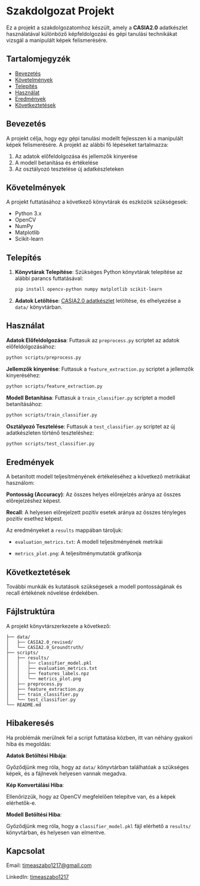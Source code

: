 # Szakdolgozat Projekt

Ez a projekt a szakdolgozatomhoz készült, amely a **CASIA2.0** adatkészlet használatával különböző képfeldolgozási és gépi tanulási technikákat vizsgál a manipulált képek felismerésére.

## Tartalomjegyzék
- [Bevezetés](#bevezetés)
- [Követelmények](#követelmények)
- [Telepítés](#telepítés)
- [Használat](#használat)
- [Eredmények](#eredmények)
- [Következtetések](#következtetések)

## Bevezetés
A projekt célja, hogy egy gépi tanulási modellt fejlesszen ki a manipulált képek felismerésére. A projekt az alábbi fő lépéseket tartalmazza:
1. Az adatok előfeldolgozása és jellemzők kinyerése
2. A modell betanítása és értékelése
3. Az osztályozó tesztelése új adatkészleteken

## Követelmények
A projekt futtatásához a következő könyvtárak és eszközök szükségesek:
- Python 3.x
- OpenCV
- NumPy
- Matplotlib
- Scikit-learn

## Telepítés
1. **Könyvtárak Telepítése**:
   Szükséges Python könyvtárak telepítése az alábbi parancs futtatásával:
   ```bash
   pip install opencv-python numpy matplotlib scikit-learn
   ```
2. **Adatok Letöltése**:
   [CASIA2.0 adatkészlet](https://paperswithcode.com/dataset/casia-v2) letöltése, és elhelyezése a `data/` könyvtárban.

## Használat
**Adatok Előfeldolgozása**: Futtasuk az `preprocess.py` scriptet az adatok előfeldolgozásához:

```bash
python scripts/preprocess.py
```

**Jellemzők kinyerése**: Futtasuk a `feature_extraction.py` scriptet a jellemzők kinyeréséhez:

```bash
python scripts/feature_extraction.py
```

**Modell Betanítása**: Futtasuk a `train_classifier.py` scriptet a modell betanításához:

```bash
python scripts/train_classifier.py
```

**Osztályozó Tesztelése**: Futtasuk a `test_classifier.py` scriptet az új adatkészleten történő teszteléshez:

```bash
python scripts/test_classifier.py
```

## Eredmények
A betanított modell teljesítményének értékeléséhez a következő metrikákat használom:

**Pontosság (Accuracy)**: Az összes helyes előrejelzés aránya az összes előrejelzéshez képest.

**Recall**: A helyesen előrejelzett pozitív esetek aránya az összes tényleges pozitív esethez képest.

Az eredményeket a `results` mappában tároljuk:

- `evaluation_metrics.txt`: A modell teljesítményének metrikái

- `metrics_plot.png`: A teljesítménymutatók grafikonja

## Következtetések
További munkák és kutatások szükségesek a modell pontosságának és recall értékének növelése érdekében.

## Fájlstruktúra
A projekt könyvtárszerkezete a következő:
```
├── data/
│   ├── CASIA2.0_revised/
│   └── CASIA2.0_Groundtruth/
├── scripts/
│   ├── results/
│   │   ├── classifier_model.pkl
│   │   ├── evaluation_metrics.txt
│   │   ├── features_labels.npz
│   │   └── metrics_plot.png
│   ├── preprocess.py
│   ├── feature_extraction.py
│   ├── train_classifier.py
│   └── test_classifier.py
└── README.md
```

## Hibakeresés
Ha problémák merülnek fel a script futtatása közben, itt van néhány gyakori hiba és megoldás:

**Adatok Betöltési Hibája**:

Győződjünk meg róla, hogy az `data/` könyvtárban találhatóak a szükséges képek, és a fájlnevek helyesen vannak megadva.

**Kép Konvertálási Hiba**:

Ellenőrizzük, hogy az OpenCV megfelelően telepítve van, és a képek elérhetők-e.

**Modell Betöltési Hiba**:

Győződjünk meg róla, hogy a `classifier_model.pkl` fájl elérhető a `results/` könyvtárban, és helyesen van elmentve.

## Kapcsolat
Email: [timeaszabo1217@gmail.com](mailto:timeaszabo1217@gmail.com)

LinkedIn: [timeaszabo1217](https://www.linkedin.com/in/timeaszabo1217/)